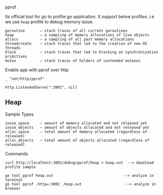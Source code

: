 pprof

Its official tool for go to profile go application. It support below profiles. i.e we use `heap` profile to debug memory issue.
```
goroutine       — stack traces of all current goroutines
heap            — a sampling of memory allocations of live objects
allocs          — a sampling of all past memory allocations
threadcreate    — stack traces that led to the creation of new OS threads
block           — stack traces that led to blocking on synchronization primitives
mutex           — stack traces of holders of contended mutexes
```

Enable app with pprof over http
```
_ "net/http/pprof"

http.ListenAndServe(":3001", nil)
```

## Heap
Sample Types
```
inuse_space     — amount of memory allocated and not released yet
inuse_objects   — amount of objects allocated and not released yet
alloc_space     — total amount of memory allocated (regardless of released)
alloc_objects   — total amount of objects allocated (regardless of released)
```

Commands
```
curl http://localhost:3001/debug/pprof/heap > heap.out  --> download profile sample

go tool pprof heap.out                                --> analyze in terminal
go tool pprof -http=:3002 .heap.out                    --> analyze in browser
```